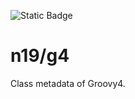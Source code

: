 ![Static Badge](https://img.shields.io/badge/InsureMO-777AF2.svg)

# n19/g4

Class metadata of Groovy4.
